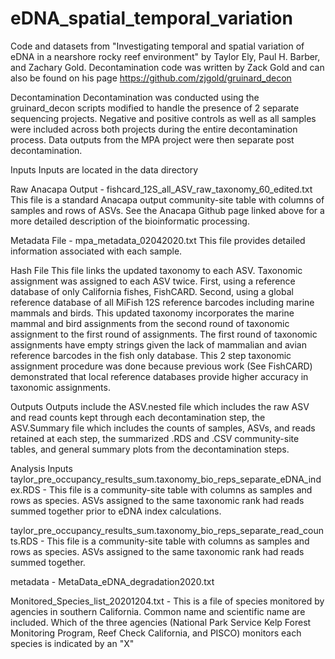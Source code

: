 # eDNA_spatial_temporal_variation
Code and datasets from "Investigating temporal and spatial variation of eDNA in a nearshore rocky reef environment" by Taylor Ely, Paul H. Barber, and Zachary Gold. Decontamination code was written by Zack Gold and can also be found on his page  https://github.com/zjgold/gruinard_decon

Decontamination
Decontamination was conducted using the gruinard_decon scripts modified to handle the presence of 2 separate sequencing projects. Negative and positive controls as well as all samples were included across both projects during the entire decontamination process. Data outputs from the MPA project were then separate post decontamination.

Inputs
Inputs are located in the data directory

Raw Anacapa Output - fishcard_12S_all_ASV_raw_taxonomy_60_edited.txt This file is a standard Anacapa output community-site table with columns of samples and rows of ASVs. See the Anacapa Github page linked above for a more detailed description of the bioinformatic processing.

Metadata File - mpa_metadata_02042020.txt This file provides detailed information associated with each sample.

Hash File This file links the updated taxonomy to each ASV. Taxonomic assignment was assigned to each ASV twice. First, using a reference database of only California fishes, FishCARD. Second, using a global reference database of all MiFish 12S reference barcodes including marine mammals and birds. This updated taxonomy incorporates the marine mammal and bird assignments from the second round of taxonomic assignment to the first round of assignments. The first round of taxonomic assignments have empty strings given the lack of mammalian and avian reference barcodes in the fish only database. This 2 step taxonomic assignment procedure was done because previous work (See FishCARD) demonstrated that local reference databases provide higher accuracy in taxonomic assignments.

Outputs
Outputs include the ASV.nested file which includes the raw ASV and read counts kept through each decontamination step, the ASV.Summary file which includes the counts of samples, ASVs, and reads retained at each step, the summarized .RDS and .CSV community-site tables, and general summary plots from the decontamination steps.

Analysis
Inputs
taylor_pre_occupancy_results_sum.taxonomy_bio_reps_separate_eDNA_index.RDS - This file is a community-site table with columns as samples and rows as species. ASVs assigned to the same taxonomic rank had reads summed together prior to eDNA index calculations. 

taylor_pre_occupancy_results_sum.taxonomy_bio_reps_separate_read_counts.RDS - This file is a community-site table with columns as samples and rows as species. ASVs assigned to the same taxonomic rank had reads summed together. 

metadata - MetaData_eDNA_degradation2020.txt

Monitored_Species_list_20201204.txt - This is a file of species monitored by agencies in southern California. Common name and scientific name are included. Which of the three agencies (National Park Service Kelp Forest Monitoring Program, Reef Check California, and PISCO) monitors each species is indicated by an "X"
